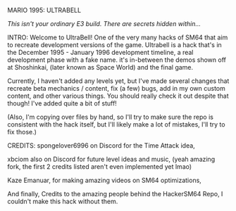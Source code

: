 MARIO 1995: ULTRABELL

*This isn't your ordinary E3 build. There are secrets hidden within...*

INTRO:
Welcome to UltraBell! One of the very many hacks of SM64 that aim to recreate development versions of the game.
Ultrabell is a hack that's in the December 1995 - January 1996 development timeline, a real development phase with a fake name.
it's in-between the demos shown off at Shoshinkai, (later known as Space World) and the final game.

Currently, I haven't added any levels yet, but I've made several changes that recreate beta mechanics / content, fix (a few) bugs, add in my own custom content, and other various things.
You should really check it out despite that though! I've added quite a bit of stuff!

(Also, I'm copying over files by hand, so I'll try to make sure the repo is consistent with the hack itself, but I'll likely make a lot of mistakes, I'll try to fix those.)

CREDITS:
spongelover6996 on Discord for the Time Attack idea,

xbciom also on Discord for future level ideas and music, (yeah amazing fork, the first 2 credits listed aren't even implemented yet lmao)

Kaze Emanuar, for making amazing videos on SM64 optimizations,

And finally, Credits to the amazing people behind the HackerSM64 Repo, I couldn't make this hack without them.
